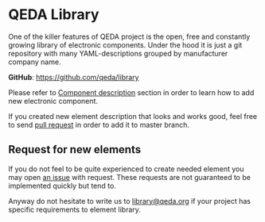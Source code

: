 QEDA Library
============

One of the killer features of QEDA project is the open, free and constantly growing library of electronic components. Under the hood it is just a git repository with many YAML-descriptions grouped by manufacturer company name.

**GitHub**: <a class="ext" href="https://github.com/qeda/library" target="_blank">https://github.com/qeda/library</a><!--_-->

Please refer to [Component description](/doc/qeda/component/) section in order to learn how to add new electronic component.

If you created new element description that looks and works good, feel free to send <a class="ext" href="https://github.com/qeda/library/pulls" target="_blank"><!--_-->pull request</a> in order to add it to master branch.

Request for new elements
------------------------

If you do not feel to be quite experienced to create needed element you may open <a class="ext" href="https://github.com/qeda/library/issues" target="_blank"><!--_-->an issue</a> with request. These requests are not guaranteed to be implemented quickly but tend to.

Anyway do not hesitate to write us to [library@qeda.org](mailto:library@qeda.org) if your project has specific requirements to element library.
